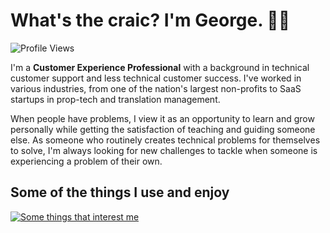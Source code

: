 # What's the craic? I'm George. 👋🏻

![Profile Views](https://komarev.com/ghpvc/?username=G-Ke&color=2fa87c&style=for-the-badge)

I'm a **Customer Experience Professional** with a background in technical customer support and less technical customer success. I've worked in various industries, from one of the nation's largest non-profits to SaaS startups in prop-tech and translation management.

When people have problems, I view it as an opportunity to learn and grow personally while getting the satisfaction of teaching and guiding someone else. As someone who routinely creates technical problems for themselves to solve, I'm always looking for new challenges to tackle when someone is experiencing a problem of their own.

## Some of the things I use and enjoy

[![Some things that interest me](https://skillicons.dev/icons?i=aws,gcp,linux,py,django,fastapi,docker,postman,tailwind,vscode&perline=12)](https://skillicons.dev)
